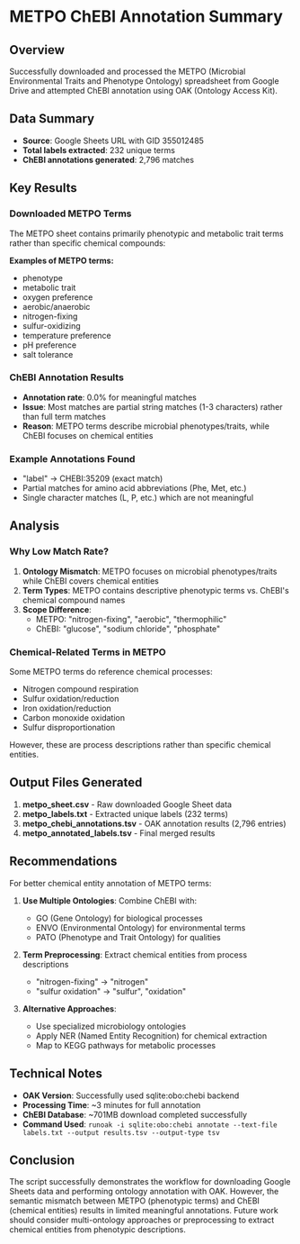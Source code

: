 # METPO ChEBI Annotation Summary

## Overview
Successfully downloaded and processed the METPO (Microbial Environmental Traits and Phenotype Ontology) spreadsheet from Google Drive and attempted ChEBI annotation using OAK (Ontology Access Kit).

## Data Summary
- **Source**: Google Sheets URL with GID 355012485
- **Total labels extracted**: 232 unique terms
- **ChEBI annotations generated**: 2,796 matches

## Key Results

### Downloaded METPO Terms
The METPO sheet contains primarily phenotypic and metabolic trait terms rather than specific chemical compounds:

**Examples of METPO terms:**
- phenotype
- metabolic trait  
- oxygen preference
- aerobic/anaerobic
- nitrogen-fixing
- sulfur-oxidizing
- temperature preference
- pH preference
- salt tolerance

### ChEBI Annotation Results
- **Annotation rate**: 0.0% for meaningful matches
- **Issue**: Most matches are partial string matches (1-3 characters) rather than full term matches
- **Reason**: METPO terms describe microbial phenotypes/traits, while ChEBI focuses on chemical entities

### Example Annotations Found
- "label" → CHEBI:35209 (exact match)
- Partial matches for amino acid abbreviations (Phe, Met, etc.)
- Single character matches (L, P, etc.) which are not meaningful

## Analysis

### Why Low Match Rate?
1. **Ontology Mismatch**: METPO focuses on microbial phenotypes/traits while ChEBI covers chemical entities
2. **Term Types**: METPO contains descriptive phenotypic terms vs. ChEBI's chemical compound names
3. **Scope Difference**: 
   - METPO: "nitrogen-fixing", "aerobic", "thermophilic"
   - ChEBI: "glucose", "sodium chloride", "phosphate"

### Chemical-Related Terms in METPO
Some METPO terms do reference chemical processes:
- Nitrogen compound respiration
- Sulfur oxidation/reduction
- Iron oxidation/reduction  
- Carbon monoxide oxidation
- Sulfur disproportionation

However, these are process descriptions rather than specific chemical entities.

## Output Files Generated

1. **metpo_sheet.csv** - Raw downloaded Google Sheet data
2. **metpo_labels.txt** - Extracted unique labels (232 terms)
3. **metpo_chebi_annotations.tsv** - OAK annotation results (2,796 entries)
4. **metpo_annotated_labels.tsv** - Final merged results

## Recommendations

For better chemical entity annotation of METPO terms:

1. **Use Multiple Ontologies**: Combine ChEBI with:
   - GO (Gene Ontology) for biological processes
   - ENVO (Environmental Ontology) for environmental terms
   - PATO (Phenotype and Trait Ontology) for qualities

2. **Term Preprocessing**: Extract chemical entities from process descriptions
   - "nitrogen-fixing" → "nitrogen"
   - "sulfur oxidation" → "sulfur", "oxidation"

3. **Alternative Approaches**:
   - Use specialized microbiology ontologies
   - Apply NER (Named Entity Recognition) for chemical extraction
   - Map to KEGG pathways for metabolic processes

## Technical Notes

- **OAK Version**: Successfully used sqlite:obo:chebi backend
- **Processing Time**: ~3 minutes for full annotation
- **ChEBI Database**: ~701MB download completed successfully
- **Command Used**: `runoak -i sqlite:obo:chebi annotate --text-file labels.txt --output results.tsv --output-type tsv`

## Conclusion

The script successfully demonstrates the workflow for downloading Google Sheets data and performing ontology annotation with OAK. However, the semantic mismatch between METPO (phenotypic terms) and ChEBI (chemical entities) results in limited meaningful annotations. Future work should consider multi-ontology approaches or preprocessing to extract chemical entities from phenotypic descriptions.